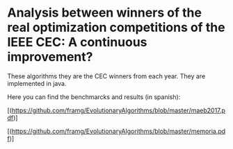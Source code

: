 # Analysis between winners of the real optimization competitions of the IEEE CEC: A continuous improvement?


These algorithms they are the CEC winners from each year. They are implemented in java.

Here you can find the benchmarcks and results (in spanish):

[(https://github.com/framg/EvolutionaryAlgorithms/blob/master/maeb2017.pdf)]

[(https://github.com/framg/EvolutionaryAlgorithms/blob/master/memoria.pdf)]
